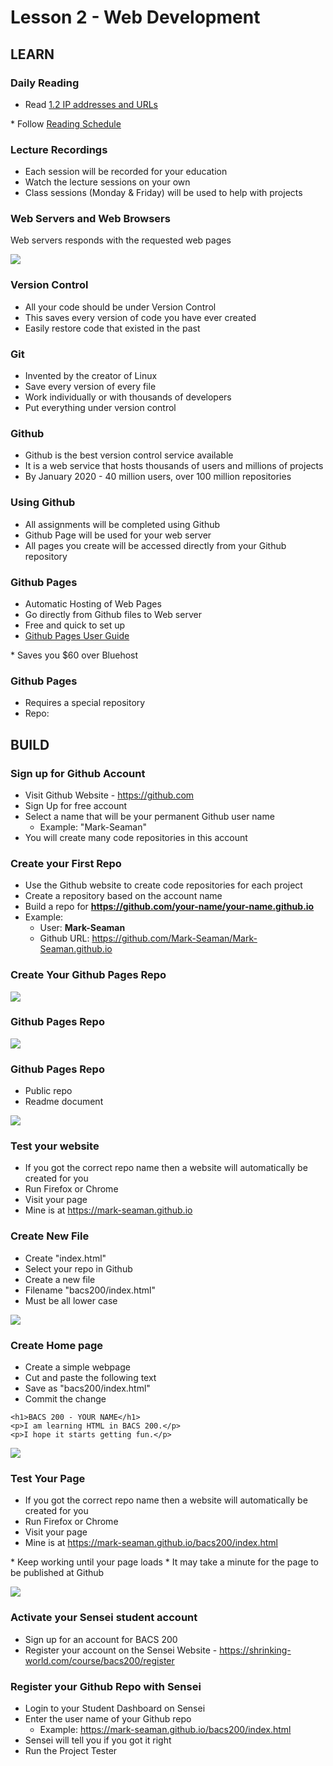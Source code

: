 # Lesson 2 - Web Development

## LEARN


### Daily Reading

* Read <a target="_blank" 
href="https://learn.zybooks.com/zybook/UNCOBACS200SeamanFall2021/chapter/1/section/2">
1.2 IP addresses and URLs
</a>
* Follow <a target="_blank" href="/course/bacs200/docs/ZybooksReading">Reading Schedule</a>
 

### Lecture Recordings

* Each session will be recorded for your education
* Watch the lecture sessions on your own
* Class sessions (Monday & Friday) will be used to help with projects


### Web Servers and Web Browsers
Web servers responds with the requested web pages

![](img/WebServer.png)


### Version Control
* All your code should be under Version Control
* This saves every version of code you have ever created
* Easily restore code that existed in the past


### Git
* Invented by the creator of Linux
* Save every version of every file
* Work individually or with thousands of developers
* Put everything under version control


### Github
* Github is the best version control service available
* It is a web service that hosts thousands of users and millions of projects
* By January 2020 - 40 million users, over 100 million repositories


### Using Github
* All assignments will be completed using Github
* Github Page will be used for your web server
* All pages you create will be accessed directly from your Github repository


### Github Pages
* Automatic Hosting of Web Pages
* Go directly from Github files to Web server
* Free and quick to set up
* <a target="_blank" href="https://guides.github.com/features/pages/">
    Github Pages User Guide
</a>
* Saves you $60 over Bluehost


### Github Pages
* Requires a special repository
* Repo:   


## BUILD

### Sign up for Github Account
* Visit Github Website - <a target="_blank" href="https://github.com">https://github.com</a>
* Sign Up for free account
* Select a name that will be your permanent Github user name
    * Example: "Mark-Seaman"
* You will create many code repositories in this account


### Create your First Repo
* Use the Github website to create code repositories for each project
* Create a repository based on the account name
* Build a repo for **https://github.com/your-name/your-name.github.io**
* Example:  
    * User:  **Mark-Seaman**
    * Github URL: <a target="_blank" 
    href="https://github.com/Mark-Seaman/Mark-Seaman.github.io">
    https://github.com/Mark-Seaman/Mark-Seaman.github.io
    </a>


### Create Your Github Pages Repo

![](img/git-new-repo.png)


### Github Pages Repo

![](img/ghp-create-repo.png)


### Github Pages Repo
* Public repo
* Readme document

![](img/ghp-init-repo.png)


### Test your website
* If you got the correct repo name then a website will automatically be created for you
* Run Firefox or Chrome
* Visit your page
* Mine is at <a target="_blank" href="https://mark-seaman.github.io">
https://mark-seaman.github.io
</a>


### Create New File
* Create "index.html"
* Select your repo in Github
* Create a new file
* Filename "bacs200/index.html"
* Must be all lower case

![](img/ghp-new-file.png)


### Create Home page
* Create a simple webpage
* Cut and paste the following text
* Save as "bacs200/index.html"
* Commit the change

```
<h1>BACS 200 - YOUR NAME</h1>
<p>I am learning HTML in BACS 200.</p>
<p>I hope it starts getting fun.</p>

```

![](img/ghp-index.png)


### Test Your Page
* If you got the correct repo name then a website will automatically be created for you
* Run Firefox or Chrome
* Visit your page
* Mine is at <a target="_blank" 
href="https://mark-seaman.github.io/bacs200/index.html">
https://mark-seaman.github.io/bacs200/index.html
</a>
* Keep working until your page loads
* It may take a minute for the page to be published at Github

![](img/ghp-browse.png)


### Activate your Sensei student account 
* Sign up for an account for BACS 200
* Register your account on the Sensei Website - <a target="_blank" 
href="https://shrinking-world.com/course/bacs200/register">
https://shrinking-world.com/course/bacs200/register
</a>


### Register your Github Repo with Sensei
* Login to your Student Dashboard on Sensei
* Enter the user name of your Github repo
    * Example: https://mark-seaman.github.io/bacs200/index.html
* Sensei will tell you if you got it right
* Run the Project Tester


